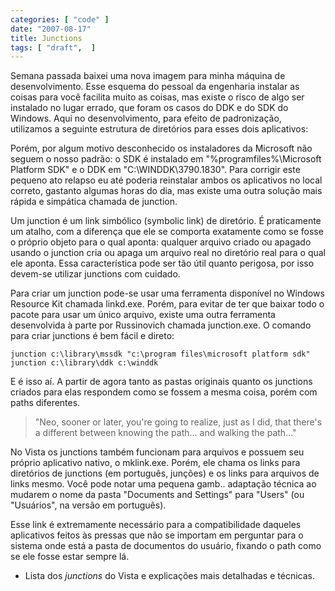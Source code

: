 ```yaml
---
categories: [ "code" ]
date: "2007-08-17"
title: Junctions
tags: [ "draft",  ]
---
```

Semana passada baixei uma nova imagem para minha máquina de desenvolvimento. Esse esquema do pessoal da engenharia instalar as coisas para você facilita muito as coisas, mas existe o risco de algo ser instalado no lugar errado, que foram os casos do DDK e do SDK do Windows. Aqui no desenvolvimento, para efeito de padronização, utilizamos a seguinte estrutura de diretórios para esses dois aplicativos:

Porém, por algum motivo desconhecido os instaladores da Microsoft não seguem o nosso padrão: o SDK é instalado em "%programfiles%\Microsoft Platform SDK" e o DDK em "C:\WINDDK\3790.1830". Para corrigir este pequeno ato relapso eu até poderia reinstalar ambos os aplicativos no local correto, gastanto algumas horas do dia, mas existe uma outra solução mais rápida e simpática chamada de junction.

Um junction é um link simbólico (symbolic link) de diretório. É praticamente um atalho, com a diferença que ele se comporta exatamente como se fosse o próprio objeto para o qual aponta: qualquer arquivo criado ou apagado usando o junction cria ou apaga um arquivo real no diretório real para o qual ele aponta. Essa característica pode ser tão útil quanto perigosa, por isso devem-se utilizar junctions com cuidado.

Para criar um junction pode-se usar uma ferramenta disponível no Windows Resource Kit chamada linkd.exe. Porém, para evitar de ter que baixar todo o pacote para usar um único arquivo, existe uma outra ferramenta desenvolvida à parte por Russinovich chamada junction.exe. O comando para criar junctions é bem fácil e direto:

    junction c:\library\mssdk "c:\program files\microsoft platform sdk"
    junction c:\library\ddk c:\winddk

E é isso aí. A partir de agora tanto as pastas originais quanto os junctions criados para elas respondem como se fossem a mesma coisa, porém com paths diferentes.

> "Neo, sooner or later, you're going to realize, just as I did, that there's a different between knowing the path... and walking the path..."

No Vista os junctions também funcionam para arquivos e possuem seu próprio aplicativo nativo, o mklink.exe. Porém, ele chama os links para diretórios de junctions (em português, junções) e os links para arquivos de links mesmo. Você pode notar uma pequena gamb.. adaptação técnica ao mudarem o nome da pasta "Documents and Settings" para "Users" (ou "Usuários", na versão em português).

Esse link é extremamente necessário para a compatibilidade daqueles aplicativos feitos às pressas que não se importam em perguntar para o sistema onde está a pasta de documentos do usuário, fixando o path como se ele fosse estar sempre lá.
	
  * Lista dos _junctions_ do Vista e explicações mais detalhadas e técnicas.
